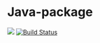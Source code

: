 <h1>Java-package</h1>

[![](https://jitpack.io/v/MalafeevArtem/project-lvl1-s496.svg)](https://jitpack.io/#MalafeevArtem/project-lvl1-s496)
[![Build Status](https://travis-ci.org/MalafeevArtem/project-lvl1-s496.svg?branch=master)](https://travis-ci.org/MalafeevArtem/project-lvl1-s496)
